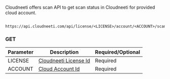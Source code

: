 Cloudneeti offers scan API to get scan status in Cloudneeti for provided cloud account.

        https://api.cloudneeti.com/api/license/<LICENSE>/account/<ACCOUNT>/scanStatus

### GET

| Parameter           |           Description                                |           Required/Optional  |
|-----------|----------------------------------------------------------------|----------------------------|
| LICENSE   |          [Cloudneeti License Id​](#license-id)                  | Required|
| ACCOUNT   |          [Cloud Account Id​](#account-id)                          | Required|
